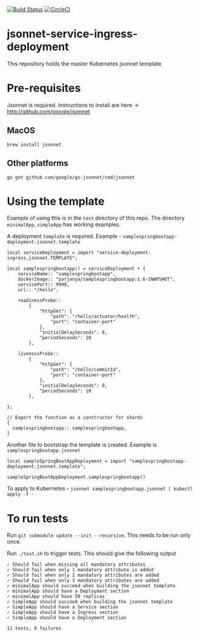 [![Build Status](https://travis-ci.org/parj/jsonnet-service-ingress-deployment.svg?branch=master)](https://travis-ci.org/parj/jsonnet-service-ingress-deployment) [![CircleCI](https://circleci.com/gh/parj/jsonnet-service-ingress-deployment.svg?style=svg)](https://circleci.com/gh/parj/jsonnet-service-ingress-deployment)

# jsonnet-service-ingress-deployment
This repository holds the master Kubernetes jsonnet template

# Pre-requisites
Jsonnet is required. Instructions to install are here -> http://github.com/google/jsonnet

## MacOS

`brew install jsonnet`

## Other platforms

`go get github.com/google/go-jsonnet/cmd/jsonnet`

# Using the template

Example of using this is in the `test` directory of this repo. The directory `minimalApp`, `simpleApp` has working examples.

A deployment `template` is required. Example - `samplespringbootapp-deployment.jsonnet.template`

```
local serviceDeployment = import "service-deployment-ingress.jsonnet.TEMPLATE";

local samplespringbootapp() = serviceDeployment + {
    serviceName:: "samplespringbootapp",
    dockerImage:: "parjanya/samplespringbootapp:1.6-SNAPSHOT",
    servicePort:: 9999,
    url:: "/hello",

    readinessProbe::
        {
            "httpGet": {
                "path": "/hello/actuator/health",
                "port": "container-port"
            },
            "initialDelaySeconds": 8,
            "periodSeconds": 10
        },

    livenessProbe::
        {
            "httpGet": {
                "path": "/hello/commitId",
                "port": "container-port"
            },
            "initialDelaySeconds": 8,
            "periodSeconds": 10
        },

};

// Export the function as a constructor for shards
{
  samplespringbootapp:: samplespringbootapp,
}
```

Another file to bootstrap the template is created. Example is `samplespringbootapp.jsonnet`

```
local sampleSpringBootAppDeployment = import "samplespringbootapp-deployment.jsonnet.template";

sampleSpringBootAppDeployment.samplespringbootapp()
```

To apply to Kubernetes - `jsonnet samplespringbootapp.jsonnet | kubectl apply -f -`

# To run tests

Run `git submodule update --init --recursive`. This needs to be run only once.

Run `./test.sh` to trigger tests. This should give the following output

    ✓ Should fail when missing all mandatory attributes
    ✓ Should fail when only 1 mandatory attribute is added
    ✓ Should fail when only 2 mandatory attributes are added
    ✓ Should fail when only 3 mandatory attributes are added
    ✓ minimalApp should succeed when building the jsonnet template
    ✓ minimalApp should have a Deployment section
    ✓ minimalApp should have 50 replicas
    ✓ SimpleApp should succeed when building the jsonnet template
    ✓ SimpleApp should have a Service section
    ✓ SimpleApp should have a Ingress section
    ✓ SimpleApp should have a Deployment section

    11 tests, 0 failures